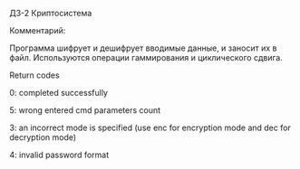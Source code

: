 ДЗ-2 Криптосистема

Комментарий:

Программа шифрует и дешифрует вводимые данные, и заносит их в файл. Используются операции гаммирования и циклического сдвига.

Return codes

0: completed successfully

5: wrong entered cmd parameters count

3: an incorrect mode is specified (use enc for encryption mode and dec for decryption mode)

4: invalid password format
